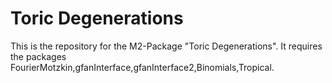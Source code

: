 # Toric Degenerations
This is the repository for the M2-Package "Toric Degenerations".
It requires the packages FourierMotzkin,gfanInterface,gfanInterface2,Binomials,Tropical.
